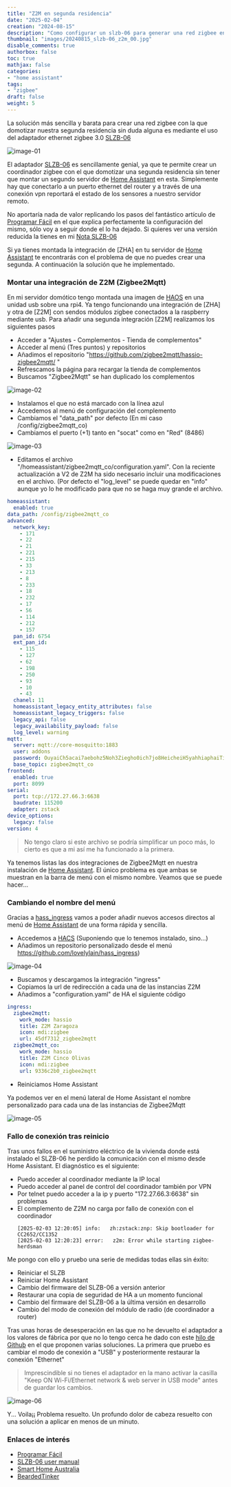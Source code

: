 ```yaml
---
title: "Z2M en segunda residencia"
date: "2025-02-04"
creation: "2024-08-15"
description: "Como configurar un slzb-06 para generar una red zigbee en una segunda residencia"
thumbnail: "images/20240815_slzb-06_z2m_00.jpg"
disable_comments: true
authorbox: false
toc: true
mathjax: false
categories:
- "home assistant"
tags:
- "zigbee"
draft: false
weight: 5
---
```

La solución más sencilla y barata para crear una red zigbee con la que domotizar nuestra segunda residencia sin duda alguna es mediante el uso del adaptador ethernet zigbee 3.0 [SLZB-06]
<!--more-->
![image-01]

El adaptador [SLZB-06] es sencillamente genial, ya que te permite crear un coordinador zigbee con el que domotizar una segunda residencia sin tener que montar un segundo servidor de [Home Assistant] en esta. Simplemente hay que conectarlo a un puerto ethernet del router y a través de una conexión vpn reportará el estado de los sensores a nuestro servidor remoto.

No aportaría nada de valor replicando los pasos del fantástico artículo de [Programar Fácil] en el que explica perfectamente la configuración del mismo, sólo voy a seguir donde el lo ha dejado. Si quieres ver una versión reducida la tienes en mi [Nota SLZB-06]

Si ya tienes montada la integración de [ZHA] en tu servidor de [Home Assistant] te encontrarás con el problema de que no puedes crear una segunda. A continuación la solución que he implementado.

### Montar una integración de Z2M (Zigbee2Mqtt)
En mi servidor domótico tengo montada una imagen de [HAOS] en una unidad usb sobre una rpi4. Ya tengo funcionando una integración de [ZHA] y otra de [Z2M] con sendos módulos zigbee conectados a la raspberry mediante usb. Para añadir una segunda integración [Z2M] realizamos los siguientes pasos

- Acceder a "Ajustes - Complementos - Tienda de complementos"
- Acceder al menú (Tres puntos) y repositorios
- Añadimos el repositorio "https://github.com/zigbee2mqtt/hassio-zigbee2mqtt/ "
- Refrescamos la página para recargar la tienda de complementos
- Buscamos "Zigbee2Mqtt" se han duplicado los complementos

![image-02]

- Instalamos el que no está marcado con la línea azul
- Accedemos al menú de configuración del complemento
- Cambiamos el "data_path" por defecto (En mi caso /config/zigbee2mqtt_co)
- Cambiamos el puerto (+1) tanto en "socat" como en "Red" (8486)

![image-03]

- Editamos el archivo "/homeassistant/zigbee2mqtt_co/configuration.yaml". Con la reciente actualización a V2 de Z2M ha sido necesario incluir una modificaciones en el archivo. (Por defecto el "log_level" se puede quedar en "info" aunque yo lo he modificado para que no se haga muy grande el archivo.

``` yaml
homeassistant:
  enabled: true
data_path: /config/zigbee2mqtt_co
advanced:
  network_key:
    - 171
    - 22
    - 21
    - 221
    - 215
    - 33
    - 213
    - 8
    - 233
    - 18
    - 232
    - 17
    - 56
    - 114
    - 212
    - 157
  pan_id: 6754
  ext_pan_id:
    - 115
    - 127
    - 62
    - 198
    - 250
    - 93
    - 10
    - 43
  chanel: 11
  homeassistant_legacy_entity_attributes: false
  homeassistant_legacy_triggers: false
  legacy_api: false
  legacy_availability_payload: false
  log_level: warning
mqtt:
  server: mqtt://core-mosquitto:1883
  user: addons
  password: OuyaiCh5acai7aebohz5Noh3Ziegho0ich7jo8HeicheiH5yahhiaphaiTifog9k
  base_topic: zigbee2mqtt_co
frontend:
  enabled: true
  port: 8099
serial:
  port: tcp://172.27.66.3:6638
  baudrate: 115200
  adapter: zstack
device_options:
  legacy: false
version: 4
```

> No tengo claro si este archivo se podría simplificar un poco más, lo cierto es que a mi así me ha funcionado a la primera.

Ya tenemos listas las dos integraciones de Zigbee2Mqtt en nuestra instalación de [Home Assistant]. El único problema es que ambas se muestran en la barra de menú con el mismo nombre. Veamos que se puede hacer...

### Cambiando el nombre del menú
Gracias a [hass_ingress] vamos a poder añadir nuevos accesos directos al menú de [Home Assistant] de una forma rápida y sencilla.

- Accedemos a [HACS] (Suponiendo que lo tenemos instalado, sino...)
- Añadimos un repositorio personalizado desde el menú
  https://github.com/lovelylain/hass_ingress)

![image-04]

- Buscamos y descargamos la integración "ingress"
- Copiamos la url de redirección a cada una de las instancias Z2M
- Añadimos a "configuration.yaml" de HA el siguiente código

``` yaml
ingress:
  zigbee2mqtt:
    work_mode: hassio
    title: Z2M Zaragoza
    icon: mdi:zigbee
    url: 45df7312_zigbee2mqtt
  zigbee2mqtt_co:
    work_mode: hassio
    title: Z2M Cinco Olivas
    icon: mdi:zigbee
    url: 9336c2b0_zigbee2mqtt
```
- Reiniciamos Home Assistant

Ya podemos ver en el menú lateral de Home Assistant el nombre personalizado para cada una de las instancias de Zigbee2Mqtt

![image-05]

### Fallo de conexión tras reinicio
Tras unos fallos en el suministro eléctrico de la vivienda donde está instalado el SLZB-06 he perdido la comunicación con el mismo desde Home Assistant. El diagnóstico es el siguiente:
- Puedo acceder al coordinador mediante la IP local
- Puedo acceder al panel de control del coordinador también por VPN
- Por telnet puedo acceder a la ip y puerto "172.27.66.3:6638" sin problemas
- El complemento de Z2M no carga por fallo de conexión con el coordinador
  ```
  [2025-02-03 12:20:05] info:   zh:zstack:znp: Skip bootloader for CC2652/CC1352
  [2025-02-03 12:20:23] error:   z2m: Error while starting zigbee-herdsman
  ```

Me pongo con ello y pruebo una serie de medidas todas ellas sin éxito:
- Reiniciar el SLZB
- Reiniciar Home Assistant
- Cambio del firmware del SLZB-06 a versión anterior
- Restaurar una copia de seguridad de HA a un momento funcional
- Cambio del firmware del SLZB-06 a la última versión en desarrollo
- Cambio del modo de conexión del módulo de radio (de coordinador a router)

Tras unas horas de desesperación en las que no he devuelto el adaptador a los valores de fábrica por que no lo tengo cerca he dado con este [hilo de Github] en el que proponen varias soluciones. La primera que pruebo es cambiar el modo de conexión a "USB" y posteriormente restaurar la conexión "Ethernet"

> Imprescindible si no tienes el adaptador en la mano activar la casilla "Keep ON Wi-Fi/Ethernet network & web server in USB mode" antes de guardar los cambios.

![image-06]

Y... Voila¡¡ Problema resuelto. Un profundo dolor de cabeza resuelto con una solución a aplicar en menos de un minuto.

### Enlaces de interés
- [Programar Fácil](https://programarfacil.com/domotica/multiples-casas-con-home-assistant)
- [SLZB-06 user manual](https://smlight.tech/manual/slzb-06/guide/getting-started/)
- [Smart Home Australia](https://www.youtube.com/watch?v=ZBbl0I-Zpuk&t=7s)
- [BeardedTinker](https://www.youtube.com/watch?v=QOx733CU1p8)

[HACS]: https://hacs.xyz/
[HAOS]: https://www.home-assistant.io/installation/raspberrypi
[hass_ingress]: https://github.com/lovelylain/hass_ingress
[hilo de Github]: https://github.com/zigbee2mqtt/hassio-zigbee2mqtt/issues/644
[Home Assistant]: https://www.home-assistant.io/
[Nota SLZB-06]: https://sherblog.es/brain/#c6386915-e497-48d4-a467-445d84ede824
[Programar Fácil]: https://programarfacil.com/domotica/multiples-casas-con-home-assistant/
[SLZB-06]: https://smlight.tech/product/slzb-06/


[image-01]: /images/20240815_slzb-06_z2m_01.jpg
[image-02]: /images/20240815_slzb-06_z2m_02.jpg
[image-03]: /images/20240815_slzb-06_z2m_03.jpg
[image-04]: /images/20240815_slzb-06_z2m_04.jpg
[image-05]: /images/20240815_slzb-06_z2m_05.jpg
[image-06]: /images/20240815_slzb-06_z2m_06.jpg


